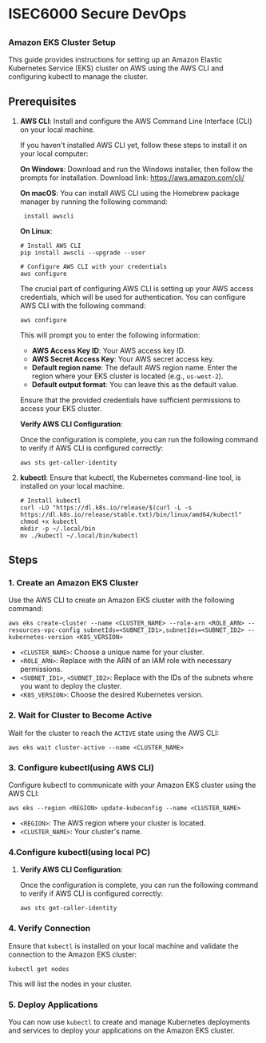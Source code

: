# ISEC6000 Secure DevOps

## 

### Amazon EKS Cluster Setup

This guide provides instructions for setting up an Amazon Elastic Kubernetes Service (EKS) cluster on AWS using the AWS CLI and configuring kubectl to manage the cluster.

## Prerequisites

1. **AWS CLI**: Install and configure the AWS Command Line Interface (CLI) on your local machine.

   If you haven't installed AWS CLI yet, follow these steps to install it on your local computer:

   **On Windows**: Download and run the Windows installer, then follow the prompts for installation. Download link: https://aws.amazon.com/cli/

   **On macOS**: You can install AWS CLI using the Homebrew package manager by running the following command:

   ```
    install awscli
   ```

   **On Linux**: 

   ```
   # Install AWS CLI
   pip install awscli --upgrade --user
   
   # Configure AWS CLI with your credentials
   aws configure
   ```

   The crucial part of configuring AWS CLI is setting up your AWS access credentials, which will be used for authentication. You can configure AWS CLI with the following command:

   ```
   aws configure
   ```

   This will prompt you to enter the following information:

   - **AWS Access Key ID**: Your AWS access key ID.
   - **AWS Secret Access Key**: Your AWS secret access key.
   - **Default region name**: The default AWS region name. Enter the region where your EKS cluster is located (e.g., `us-west-2`).
   - **Default output format**: You can leave this as the default value.

   Ensure that the provided credentials have sufficient permissions to access your EKS cluster.

   **Verify AWS CLI Configuration**:

   Once the configuration is complete, you can run the following command to verify if AWS CLI is configured correctly:

   ```
   aws sts get-caller-identity
   ```

2. **kubectl**: Ensure that kubectl, the Kubernetes command-line tool, is installed on your local machine.

   ```
   # Install kubectl
   curl -LO "https://dl.k8s.io/release/$(curl -L -s  https://dl.k8s.io/release/stable.txt)/bin/linux/amd64/kubectl"
   chmod +x kubectl
   mkdir -p ~/.local/bin
   mv ./kubectl ~/.local/bin/kubectl
   
   ```

## Steps

### 1. Create an Amazon EKS Cluster

Use the AWS CLI to create an Amazon EKS cluster with the following command:

```
aws eks create-cluster --name <CLUSTER_NAME> --role-arn <ROLE_ARN> --resources-vpc-config subnetIds=<SUBNET_ID1>,subnetIds=<SUBNET_ID2> --kubernetes-version <K8S_VERSION>
```

- `<CLUSTER_NAME>`: Choose a unique name for your cluster.
- `<ROLE_ARN>`: Replace with the ARN of an IAM role with necessary permissions.
- `<SUBNET_ID1>`, `<SUBNET_ID2>`: Replace with the IDs of the subnets where you want to deploy the cluster.
- `<K8S_VERSION>`: Choose the desired Kubernetes version.

### 2. Wait for Cluster to Become Active

Wait for the cluster to reach the `ACTIVE` state using the AWS CLI:

```
aws eks wait cluster-active --name <CLUSTER_NAME>
```

### 3. Configure kubectl(using AWS CLI)

Configure kubectl to communicate with your Amazon EKS cluster using the AWS CLI:

```
aws eks --region <REGION> update-kubeconfig --name <CLUSTER_NAME>
```

- `<REGION>`: The AWS region where your cluster is located.
- `<CLUSTER_NAME>`: Your cluster's name.

### 4.Configure kubectl(using local PC)

1. **Verify AWS CLI Configuration**:

   Once the configuration is complete, you can run the following command to verify if AWS CLI is configured correctly:

   ```
   aws sts get-caller-identity
   ```

### 4. Verify Connection

Ensure that `kubectl` is installed on your local machine and validate the connection to the Amazon EKS cluster:

```
kubectl get nodes
```

This will list the nodes in your cluster.

### 5. Deploy Applications

You can now use `kubectl` to create and manage Kubernetes deployments and services to deploy your applications on the Amazon EKS cluster.